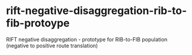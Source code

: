 # rift-negative-disaggregation-rib-to-fib-protoype
RIFT negative disaggregation - prototype for RIB-to-FIB population (negative to positive route translation)
